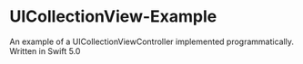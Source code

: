 # UICollectionView-Example
An example of a UICollectionViewController implemented programmatically. Written in Swift 5.0
